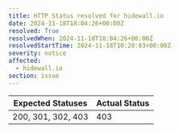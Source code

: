 ```yaml
---
title: HTTP Status resolved for hidewall.io
date: 2024-11-18T18:04:26+00:00Z
resolved: True
resolvedWhen: 2024-11-18T18:04:26+00:00Z
resolvedStartTime: 2024-11-18T10:20:03+00:00Z
severity: notice
affected:
  - hidewall.io
section: issue
---
```


| Expected Statuses | Actual Status  |
|-------------------|----------------|
| 200, 301, 302, 403 | 403 |
